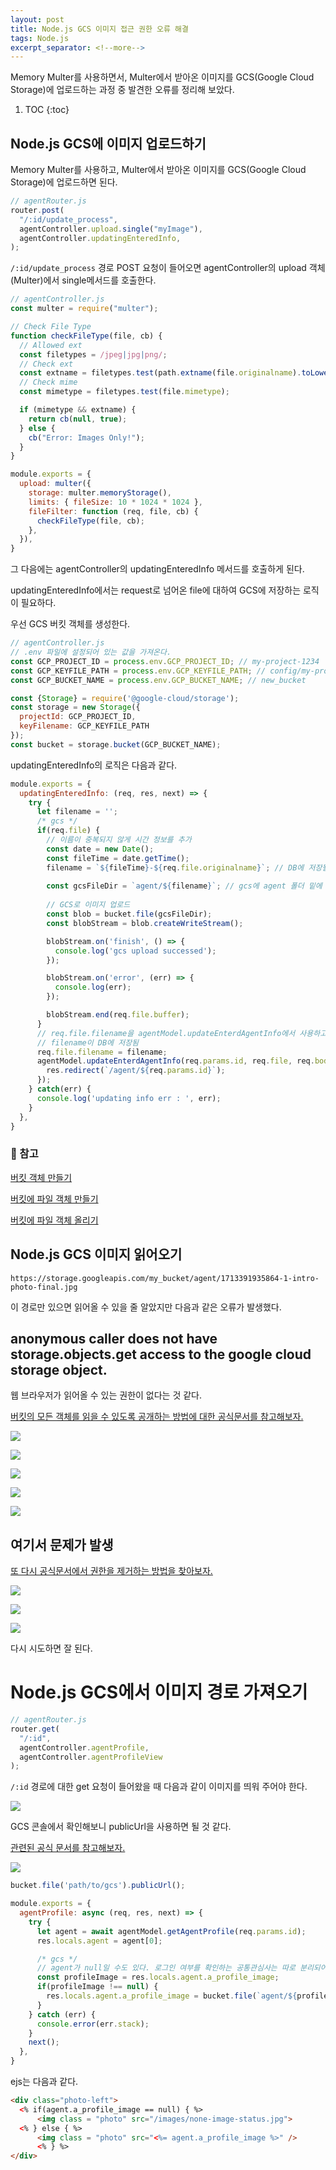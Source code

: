 ```yaml
---
layout: post
title: Node.js GCS 이미지 접근 권한 오류 해결
tags: Node.js
excerpt_separator: <!--more-->
---
```


Memory Multer를 사용하면서, Multer에서 받아온 이미지를 GCS(Google Cloud Storage)에 업로드하는 과정 중 발견한 오류를 정리해 보았다.
<!--more-->

1. TOC
{:toc}

## Node.js GCS에 이미지 업로드하기

Memory Multer를 사용하고, Multer에서 받아온 이미지를 GCS(Google Cloud Storage)에 업로드하면 된다.

```js
// agentRouter.js
router.post(
  "/:id/update_process",
  agentController.upload.single("myImage"),
  agentController.updatingEnteredInfo,
);
```

`/:id/update_process` 경로 POST 요청이 들어오면 agentController의 upload 객체(Multer)에서 single메서드를 호출한다.

```js
// agentController.js
const multer = require("multer");

// Check File Type
function checkFileType(file, cb) {
  // Allowed ext
  const filetypes = /jpeg|jpg|png/;
  // Check ext
  const extname = filetypes.test(path.extname(file.originalname).toLowerCase());
  // Check mime
  const mimetype = filetypes.test(file.mimetype);

  if (mimetype && extname) {
    return cb(null, true);
  } else {
    cb("Error: Images Only!");
  }
}

module.exports = {
  upload: multer({
    storage: multer.memoryStorage(),
    limits: { fileSize: 10 * 1024 * 1024 },
    fileFilter: function (req, file, cb) {
      checkFileType(file, cb);
    },
  }),
}
```

그 다음에는 agentController의 updatingEnteredInfo 메서드를 호출하게 된다.

updatingEnteredInfo에서는 request로 넘어온 file에 대하여 GCS에 저장하는 로직이 필요하다.

우선 GCS 버킷 객체를 생성한다.

```js
// agentController.js
// .env 파일에 설정되어 있는 값을 가져온다.
const GCP_PROJECT_ID = process.env.GCP_PROJECT_ID; // my-project-1234
const GCP_KEYFILE_PATH = process.env.GCP_KEYFILE_PATH; // config/my-project-1234-abcd.json
const GCP_BUCKET_NAME = process.env.GCP_BUCKET_NAME; // new_bucket

const {Storage} = require('@google-cloud/storage');
const storage = new Storage({
  projectId: GCP_PROJECT_ID,
  keyFilename: GCP_KEYFILE_PATH
});
const bucket = storage.bucket(GCP_BUCKET_NAME);
```

updatingEnteredInfo의 로직은 다음과 같다.

```js
module.exports = {
  updatingEnteredInfo: (req, res, next) => {
    try {
      let filename = '';
      /* gcs */
      if(req.file) {
        // 이름이 중복되지 않게 시간 정보를 추가
        const date = new Date();
        const fileTime = date.getTime();
        filename = `${fileTime}-${req.file.originalname}`; // DB에 저장될 파일 이름
        
        const gcsFileDir = `agent/${filename}`; // gcs에 agent 폴더 밑에 파일이 저장
        
        // GCS로 이미지 업로드
        const blob = bucket.file(gcsFileDir);
        const blobStream = blob.createWriteStream();

        blobStream.on('finish', () => {
          console.log('gcs upload successed');
        });

        blobStream.on('error', (err) => {
          console.log(err);
        });

        blobStream.end(req.file.buffer);
      }
      // req.file.filename을 agentModel.updateEnterdAgentInfo에서 사용하고 있음
      // filename이 DB에 저장됨
      req.file.filename = filename;
      agentModel.updateEnterdAgentInfo(req.params.id, req.file, req.body, () => {
        res.redirect(`/agent/${req.params.id}`);
      });
    } catch(err) {
      console.log('updating info err : ', err);
    }
  },
}
```

### 📕 참고

[버킷 객체 만들기](https://googleapis.dev/nodejs/storage/latest/Bucket.html)

[버킷에 파일 객체 만들기](https://googleapis.dev/nodejs/storage/latest/Bucket.html#file)

[버킷에 파일 객체 올리기](https://googleapis.dev/nodejs/storage/latest/File.html#createWriteStream)

## Node.js GCS 이미지 읽어오기

```
https://storage.googleapis.com/my_bucket/agent/1713391935864-1-intro-photo-final.jpg
```

이 경로만 있으면 읽어올 수 있을 줄 알았지만 다음과 같은 오류가 발생했다.

## anonymous caller does not have storage.objects.get access to the google cloud storage object.

웹 브라우저가 읽어올 수 있는 권한이 없다는 것 같다.

[버킷의 모든 객체를 읽을 수 있도록 공개하는 방법에 대한 공식문서를 참고해보자.](https://cloud.google.com/storage/docs/access-control/making-data-public?hl=ko#buckets)

![](/attachment/2024/04/18/01allUsers.png)

![](/attachment/2024/04/18/02allUsers.png)

![](/attachment/2024/04/18/03allUsers.png)

![](/attachment/2024/04/18/04allUsers.png)

![](/attachment/2024/04/18/05allUsers.png)

## 여기서 문제가 발생

[또 다시 공식문서에서 권한을 제거하는 방법을 찾아보자.](https://cloud.google.com/storage/docs/troubleshooting?_gl=1*as6lcz*_ga*MTE5NzYxNDAyMC4xNzEwMTEzNDY0*_ga_WH2QY8WWF5*MTcxMzM4ODg5NC4zOC4xLjE3MTMzOTI0MzYuMC4wLjA.&_ga=2.59347821.-1197614020.1710113464&hl=ko#public-access-prevention)

![](/attachment/2024/04/18/06allUsers.png)

![](/attachment/2024/04/18/07allUsers.png)

![](/attachment/2024/04/18/08allUsers.png)

다시 시도하면 잘 된다.

# Node.js GCS에서 이미지 경로 가져오기

```js
// agentRouter.js
router.get(
  "/:id",
  agentController.agentProfile,
  agentController.agentProfileView
);
```

`/:id` 경로에 대한 get 요청이 들어왔을 때 다음과 같이 이미지를 띄워 주어야 한다.

![](/attachment/2024/04/18/01readgcs.png)

GCS 콘솔에서 확인해보니 publicUrl을 사용하면 될 것 같다.

[관련된 공식 문서를 참고해보자.](https://googleapis.dev/nodejs/storage/latest/File.html#publicUrl)

![](/attachment/2024/04/18/02readgcs.png)

```js
bucket.file('path/to/gcs').publicUrl();
```

```js
module.exports = {
  agentProfile: async (req, res, next) => {
    try {
      let agent = await agentModel.getAgentProfile(req.params.id);
      res.locals.agent = agent[0];

      /* gcs */
      // agent가 null일 수도 있다. 로그인 여부를 확인하는 공통관심사는 따로 분리되어 있다.
      const profileImage = res.locals.agent.a_profile_image;
      if(profileImage !== null) {
        res.locals.agent.a_profile_image = bucket.file(`agent/${profileImage}`).publicUrl(); // html에서는 locals에서 agent를 꺼내어 a_profile_image 경로를 form에 집어넣게 된다.
      }
    } catch (err) {
      console.error(err.stack);
    }
    next();
  },
}
```

ejs는 다음과 같다.

```html
<div class="photo-left">
  <% if(agent.a_profile_image == null) { %>
      <img class = "photo" src="/images/none-image-status.jpg">
  <% } else { %>
      <img class = "photo" src="<%= agent.a_profile_image %>" />
      <% } %>
</div>
```